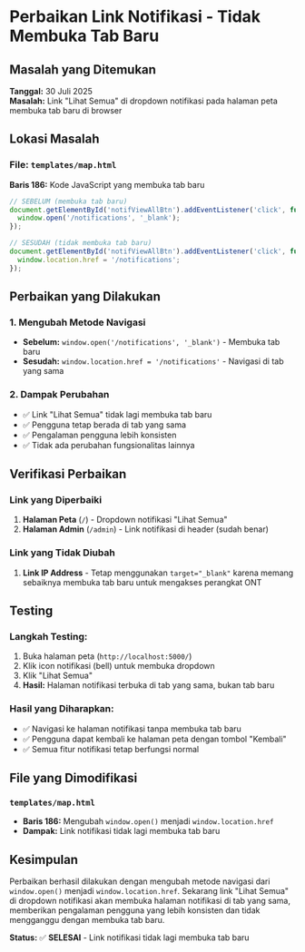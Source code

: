 # Perbaikan Link Notifikasi - Tidak Membuka Tab Baru

## Masalah yang Ditemukan

**Tanggal:** 30 Juli 2025  
**Masalah:** Link "Lihat Semua" di dropdown notifikasi pada halaman peta membuka tab baru di browser

## Lokasi Masalah

### File: `templates/map.html`
**Baris 186:** Kode JavaScript yang membuka tab baru
```javascript
// SEBELUM (membuka tab baru)
document.getElementById('notifViewAllBtn').addEventListener('click', function() {
  window.open('/notifications', '_blank');
});

// SESUDAH (tidak membuka tab baru)
document.getElementById('notifViewAllBtn').addEventListener('click', function() {
  window.location.href = '/notifications';
});
```

## Perbaikan yang Dilakukan

### 1. Mengubah Metode Navigasi
- **Sebelum:** `window.open('/notifications', '_blank')` - Membuka tab baru
- **Sesudah:** `window.location.href = '/notifications'` - Navigasi di tab yang sama

### 2. Dampak Perubahan
- ✅ Link "Lihat Semua" tidak lagi membuka tab baru
- ✅ Pengguna tetap berada di tab yang sama
- ✅ Pengalaman pengguna lebih konsisten
- ✅ Tidak ada perubahan fungsionalitas lainnya

## Verifikasi Perbaikan

### Link yang Diperbaiki
1. **Halaman Peta** (`/`) - Dropdown notifikasi "Lihat Semua"
2. **Halaman Admin** (`/admin`) - Link notifikasi di header (sudah benar)

### Link yang Tidak Diubah
1. **Link IP Address** - Tetap menggunakan `target="_blank"` karena memang sebaiknya membuka tab baru untuk mengakses perangkat ONT

## Testing

### Langkah Testing:
1. Buka halaman peta (`http://localhost:5000/`)
2. Klik icon notifikasi (bell) untuk membuka dropdown
3. Klik "Lihat Semua" 
4. **Hasil:** Halaman notifikasi terbuka di tab yang sama, bukan tab baru

### Hasil yang Diharapkan:
- ✅ Navigasi ke halaman notifikasi tanpa membuka tab baru
- ✅ Pengguna dapat kembali ke halaman peta dengan tombol "Kembali"
- ✅ Semua fitur notifikasi tetap berfungsi normal

## File yang Dimodifikasi

### `templates/map.html`
- **Baris 186:** Mengubah `window.open()` menjadi `window.location.href`
- **Dampak:** Link notifikasi tidak lagi membuka tab baru

## Kesimpulan

Perbaikan berhasil dilakukan dengan mengubah metode navigasi dari `window.open()` menjadi `window.location.href`. Sekarang link "Lihat Semua" di dropdown notifikasi akan membuka halaman notifikasi di tab yang sama, memberikan pengalaman pengguna yang lebih konsisten dan tidak mengganggu dengan membuka tab baru.

**Status:** ✅ **SELESAI** - Link notifikasi tidak lagi membuka tab baru 
